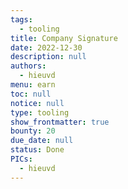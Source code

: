 ```yaml
---
tags: 
  - tooling
title: Company Signature
date: 2022-12-30
description: null
authors: 
  - hieuvd
menu: earn
toc: null
notice: null
type: tooling
show_frontmatter: true
bounty: 20
due_date: null
status: Done
PICs: 
  - hieuvd
---
```

